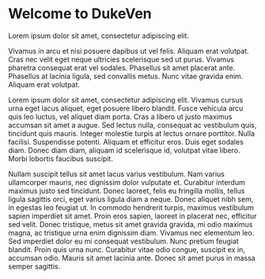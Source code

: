 # Welcome to DukeVen

Lorem ipsum dolor sit amet, consectetur adipiscing elit. 

Vivamus in arcu et nisi posuere dapibus ut vel felis. Aliquam erat volutpat. Cras nec velit eget neque ultricies scelerisque sed ut purus. Vivamus pharetra consequat erat vel sodales. Phasellus sit amet placerat ante. Phasellus at lacinia ligula, sed convallis metus. Nunc vitae gravida enim. Aliquam erat volutpat.

Lorem ipsum dolor sit amet, consectetur adipiscing elit. Vivamus cursus urna eget lacus aliquet, eget posuere libero blandit. Fusce vehicula arcu quis leo luctus, vel aliquet diam porta. Cras a libero ut justo maximus accumsan sit amet a augue. Sed lectus nulla, consequat ac vestibulum quis, tincidunt quis mauris. Integer molestie turpis at lectus ornare porttitor. Nulla facilisi. Suspendisse potenti. Aliquam et efficitur eros. Duis eget sodales diam. Donec diam diam, aliquam id scelerisque id, volutpat vitae libero. Morbi lobortis faucibus suscipit.

Nullam suscipit tellus sit amet lacus varius vestibulum. Nam varius ullamcorper mauris, nec dignissim dolor vulputate et. Curabitur interdum maximus justo sed tincidunt. Donec laoreet, felis eu fringilla mollis, tellus ligula sagittis orci, eget varius ligula diam a neque. Donec aliquet nibh sem, in egestas leo feugiat ut. In commodo hendrerit turpis, maximus vestibulum sapien imperdiet sit amet. Proin eros sapien, laoreet in placerat nec, efficitur sed velit. Donec tristique, metus sit amet gravida gravida, mi odio maximus magna, ac tristique urna enim dignissim diam. Vivamus nec elementum leo. Sed imperdiet dolor eu mi consequat vestibulum. Nunc pretium feugiat blandit. Proin quis urna nunc. Curabitur vitae odio congue, suscipit ex in, accumsan odio. Mauris sit amet lacinia ante. Donec sit amet purus in massa semper sagittis.

